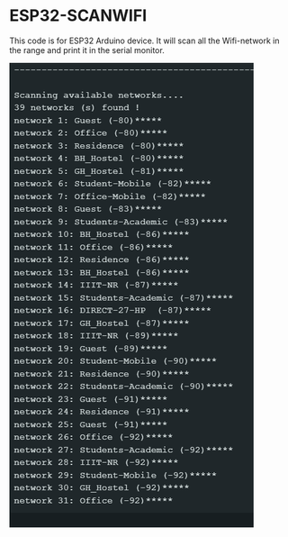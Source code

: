 # ESP32-SCANWIFI
This code is for ESP32 Arduino device. It will scan all the Wifi-network in the range and print it in the serial monitor.

 ![image](./Screenshot%202023-06-30%20153221.png)

